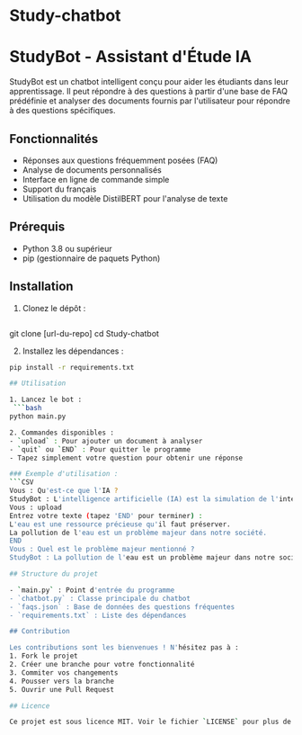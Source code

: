 # Study-chatbot
# StudyBot - Assistant d'Étude IA

StudyBot est un chatbot intelligent conçu pour aider les étudiants dans leur apprentissage. Il peut répondre à des questions à partir d'une base de FAQ prédéfinie et analyser des documents fournis par l'utilisateur pour répondre à des questions spécifiques.

## Fonctionnalités

- Réponses aux questions fréquemment posées (FAQ)
- Analyse de documents personnalisés
- Interface en ligne de commande simple
- Support du français
- Utilisation du modèle DistilBERT pour l'analyse de texte

## Prérequis

- Python 3.8 ou supérieur
- pip (gestionnaire de paquets Python)

## Installation

1. Clonez le dépôt :
   ```bash
git clone [url-du-repo]
cd Study-chatbot

2. Installez les dépendances :
  ```bash
pip install -r requirements.txt

## Utilisation

1. Lancez le bot :
   ```bash
python main.py

2. Commandes disponibles :
- `upload` : Pour ajouter un document à analyser
- `quit` ou `END` : Pour quitter le programme
- Tapez simplement votre question pour obtenir une réponse

### Exemple d'utilisation :
```CSV
  Vous : Qu'est-ce que l'IA ?
  StudyBot : L'intelligence artificielle (IA) est la simulation de l'intelligence humaine par des machines, en particulier des systèmes informatiques.
  Vous : upload
  Entrez votre texte (tapez 'END' pour terminer) :
  L'eau est une ressource précieuse qu'il faut préserver.
  La pollution de l'eau est un problème majeur dans notre société.
  END
  Vous : Quel est le problème majeur mentionné ?
  StudyBot : La pollution de l'eau est un problème majeur dans notre société.

## Structure du projet

- `main.py` : Point d'entrée du programme
- `chatbot.py` : Classe principale du chatbot
- `faqs.json` : Base de données des questions fréquentes
- `requirements.txt` : Liste des dépendances

## Contribution

Les contributions sont les bienvenues ! N'hésitez pas à :
1. Fork le projet
2. Créer une branche pour votre fonctionnalité
3. Commiter vos changements
4. Pousser vers la branche
5. Ouvrir une Pull Request

## Licence

Ce projet est sous licence MIT. Voir le fichier `LICENSE` pour plus de détails.
